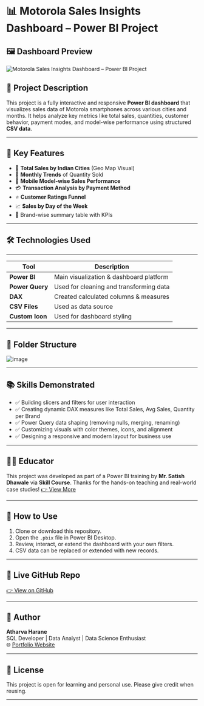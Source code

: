 # 📊 Motorola Sales Insights Dashboard – Power BI Project

## 🖼️ Dashboard Preview
![Motorola Sales Insights Dashboard – Power BI Project](https://github.com/user-attachments/assets/e19cb514-2c0d-4362-a08f-2a01c6012e47)



## 📝 Project Description

This project is a fully interactive and responsive **Power BI dashboard** that visualizes sales data of Motorola smartphones across various cities and months. It helps analyze key metrics like total sales, quantities, customer behavior, payment modes, and model-wise performance using structured **CSV data**.

---

## 🎯 Key Features

- 📍 **Total Sales by Indian Cities** (Geo Map Visual)
- 📆 **Monthly Trends** of Quantity Sold
- 📱 **Mobile Model-wise Sales Performance**
- 💳 **Transaction Analysis by Payment Method**
- ⭐ **Customer Ratings Funnel**
- 📈 **Sales by Day of the Week**
- 🧾 Brand-wise summary table with KPIs

---

## 🛠️ Technologies Used
_______________________________________________________________
| Tool           | Description                                |
|----------------|--------------------------------------------|
| **Power BI**   | Main visualization & dashboard platform    |
| **Power Query**| Used for cleaning and transforming data    |
| **DAX**        | Created calculated columns & measures      |
| **CSV Files**  | Used as data source                        |
|**Custom Icon** | Used for dashboard styling                 |

---

## 📂 Folder Structure

![image](https://github.com/user-attachments/assets/3fad93e5-b1de-4e6d-9e2a-38b60bdd5337)



---

## 📚 Skills Demonstrated

- ✅ Building slicers and filters for user interaction
- ✅ Creating dynamic DAX measures like Total Sales, Avg Sales, Quantity per Brand
- ✅ Power Query data shaping (removing nulls, merging, renaming)
- ✅ Customizing visuals with color themes, icons, and alignment
- ✅ Designing a responsive and modern layout for business use

---

## 👨‍🏫 Educator

This project was developed as part of a Power BI training by **Mr. Satish Dhawale** via **Skill Course**. Thanks for the hands-on teaching and real-world case studies!
[👉 View More](https://skillcourse.in/)

---

## 📎 How to Use

1. Clone or download this repository.
2. Open the `.pbix` file in Power BI Desktop.
3. Review, interact, or extend the dashboard with your own filters.
4. CSV data can be replaced or extended with new records.

---

## 🔗 Live GitHub Repo

[👉 View on GitHub](https://github.com/Atharva12072004/Motorola-Sales-Insights-Dashboard-Power-BI-Project/)

---

## 📧 Author

**Atharva Harane**  
SQL Developer | Data Analyst | Data Science Enthusiast  
🌐 [Portfolio Website](https://atharvaharane.netlify.app/)

---

## 📌 License

This project is open for learning and personal use. Please give credit when reusing.

---
